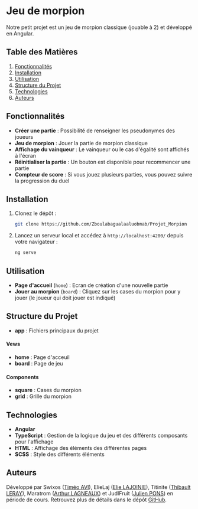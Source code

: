 # Jeu de morpion

Notre petit projet est un jeu de morpion classique (jouable à 2) et développé en Angular. 

## Table des Matières
1. [Fonctionnalités](#fonctionnalités)
2. [Installation](#installation)
3. [Utilisation](#utilisation)
4. [Structure du Projet](#structure-du-projet)
5. [Technologies](#technologies)
6. [Auteurs](#auteurs)


## Fonctionnalités

- **Créer une partie** : Possibilité de renseigner les pseudonymes des joueurs
- **Jeu de morpion** : Jouer la partie de morpion classique
- **Affichage du vainqueur** : Le vainqueur ou le cas d'égalité sont affichés à l'écran
- **Réinitialiser la partie** : Un bouton est disponible pour recommencer une partie
- **Compteur de score** : Si vous jouez plusieurs parties, vous pouvez suivre la progression du duel
  

## Installation

1. Clonez le dépôt :
   ```bash
   git clone https://github.com/Zboulabagualaaluobmab/Projet_Morpion
   ```
2. Lancez un serveur local et accédez à `http://localhost:4200/` depuis votre navigateur :
   ```bash
   ng serve
   ```


## Utilisation

- **Page d'accueil** (`home`) : Ecran de création d'une nouvelle partie
- **Jouer au morpion** (`board`) : Cliquez sur les cases du morpion pour y jouer (le joueur qui doit jouer est indiqué)


## Structure du Projet

- **app** : Fichiers principaux du projet

#### Vews
- **home** : Page d'acceuil
- **board** : Page de jeu

#### Components
- **square** : Cases du morpion
- **grid** : Grille du morpion


## Technologies

- **Angular**
- **TypeScript** : Gestion de la logique du jeu et des différents composants pour l'affichage
- **HTML** : Affichage des éléments des différentes pages
- **SCSS** : Style des différents éléments


## Auteurs
Développé par Swixos ([Timéo AVI](https://www.instagram.com/timeoavi)), ElieLaj ([Elie LAJOINIE](https://www.instagram.com/elie_lajoinie/)), Titinite ([Thibault LERAY](https://www.instagram.com/titiniteoff)), Maratrom ([Arthur LAGNEAUX](https://www.instagram.com/arthur_lagneaux)) et JudIFruit ([Julien PONS](https://www.instagram.com/_julien.pons_)) en période de cours. Retrouvez plus de détails dans le dépôt [GitHub](https://github.com/Zboulabagualaaluobmab/Projet_Morpion).
